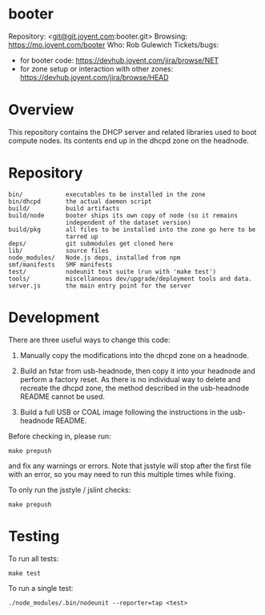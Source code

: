 <!--
    This Source Code Form is subject to the terms of the Mozilla Public
    License, v. 2.0. If a copy of the MPL was not distributed with this
    file, You can obtain one at http://mozilla.org/MPL/2.0/.
-->

<!--
    Copyright (c) 2014, Joyent, Inc.
-->

# booter

Repository: <git@git.joyent.com:booter.git>
Browsing: <https://mo.joyent.com/booter>
Who: Rob Gulewich
Tickets/bugs:
* for booter code:
  <https://devhub.joyent.com/jira/browse/NET>
* for zone setup or interaction with other zones:
  <https://devhub.joyent.com/jira/browse/HEAD>



# Overview

This repository contains the DHCP server and related libraries used to
boot compute nodes.  Its contents end up in the dhcpd zone on the
headnode.



# Repository

    bin/            executables to be installed in the zone
    bin/dhcpd       the actual daemon script
    build/          build artifacts
    build/node      booter ships its own copy of node (so it remains
                    independent of the dataset version)
    build/pkg       all files to be installed into the zone go here to be
                    tarred up
    deps/           git submodules get cloned here
    lib/            source files
    node_modules/   Node.js deps, installed from npm
    smf/manifests   SMF manifests
    test/           nodeunit test suite (run with 'make test')
    tools/          miscellaneous dev/upgrade/deployment tools and data.
    server.js       the main entry point for the server



# Development

There are three useful ways to change this code:

1. Manually copy the modifications into the dhcpd zone on a headnode.

2. Build an fstar from usb-headnode, then copy it into your headnode and
perform a factory reset.  As there is no individual way to delete and
recreate the dhcpd zone, the method described in the usb-headnode README
cannot be used.

3. Build a full USB or COAL image following the instructions in the
usb-headnode README.


Before checking in, please run:

    make prepush

and fix any warnings or errors. Note that jsstyle will stop after the first
file with an error, so you may need to run this multiple times while fixing.


To only run the jsstyle / jslint checks:

    make prepush



# Testing

To run all tests:

    make test

To run a single test:

    ./node_modules/.bin/nodeunit --reporter=tap <test>
